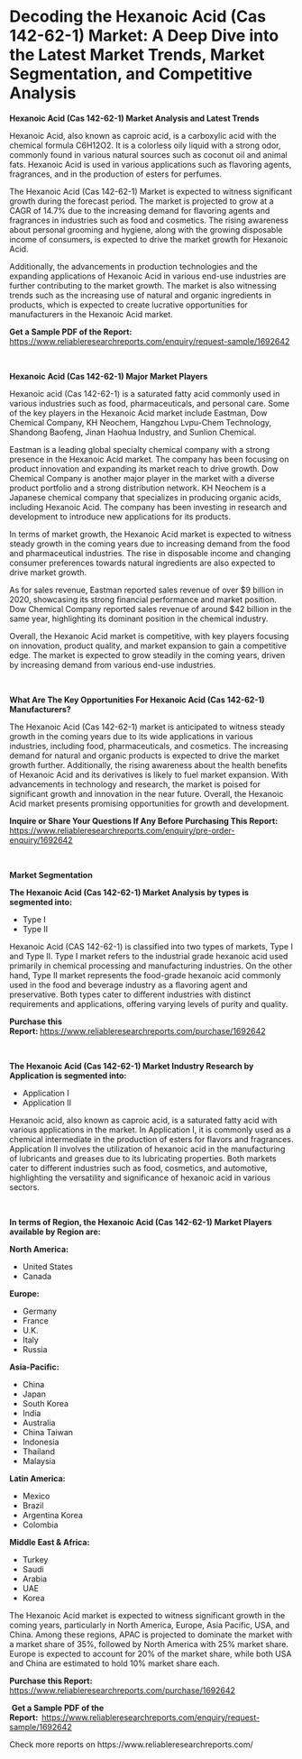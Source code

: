 <p><h1>Decoding the Hexanoic Acid (Cas 142-62-1) Market: A Deep Dive into the Latest Market Trends, Market Segmentation, and Competitive Analysis</h1></p><p><strong>Hexanoic Acid (Cas 142-62-1) Market Analysis and Latest Trends</strong></p>
<p><p>Hexanoic Acid, also known as caproic acid, is a carboxylic acid with the chemical formula C6H12O2. It is a colorless oily liquid with a strong odor, commonly found in various natural sources such as coconut oil and animal fats. Hexanoic Acid is used in various applications such as flavoring agents, fragrances, and in the production of esters for perfumes.</p><p>The Hexanoic Acid (Cas 142-62-1) Market is expected to witness significant growth during the forecast period. The market is projected to grow at a CAGR of 14.7% due to the increasing demand for flavoring agents and fragrances in industries such as food and cosmetics. The rising awareness about personal grooming and hygiene, along with the growing disposable income of consumers, is expected to drive the market growth for Hexanoic Acid.</p><p>Additionally, the advancements in production technologies and the expanding applications of Hexanoic Acid in various end-use industries are further contributing to the market growth. The market is also witnessing trends such as the increasing use of natural and organic ingredients in products, which is expected to create lucrative opportunities for manufacturers in the Hexanoic Acid market.</p></p>
<p><strong>Get a Sample PDF of the Report:&nbsp;</strong> <a href="https://www.reliableresearchreports.com/enquiry/request-sample/1692642">https://www.reliableresearchreports.com/enquiry/request-sample/1692642</a></p>
<p>&nbsp;</p>
<p><strong>Hexanoic Acid (Cas 142-62-1) Major Market Players</strong></p>
<p><p>Hexanoic acid (Cas 142-62-1) is a saturated fatty acid commonly used in various industries such as food, pharmaceuticals, and personal care. Some of the key players in the Hexanoic Acid market include Eastman, Dow Chemical Company, KH Neochem, Hangzhou Lvpu-Chem Technology, Shandong Baofeng, Jinan Haohua Industry, and Sunlion Chemical.</p><p>Eastman is a leading global specialty chemical company with a strong presence in the Hexanoic Acid market. The company has been focusing on product innovation and expanding its market reach to drive growth. Dow Chemical Company is another major player in the market with a diverse product portfolio and a strong distribution network. KH Neochem is a Japanese chemical company that specializes in producing organic acids, including Hexanoic Acid. The company has been investing in research and development to introduce new applications for its products.</p><p>In terms of market growth, the Hexanoic Acid market is expected to witness steady growth in the coming years due to increasing demand from the food and pharmaceutical industries. The rise in disposable income and changing consumer preferences towards natural ingredients are also expected to drive market growth.</p><p>As for sales revenue, Eastman reported sales revenue of over $9 billion in 2020, showcasing its strong financial performance and market position. Dow Chemical Company reported sales revenue of around $42 billion in the same year, highlighting its dominant position in the chemical industry.</p><p>Overall, the Hexanoic Acid market is competitive, with key players focusing on innovation, product quality, and market expansion to gain a competitive edge. The market is expected to grow steadily in the coming years, driven by increasing demand from various end-use industries.</p></p>
<p>&nbsp;</p>
<p><strong>What Are The Key Opportunities For Hexanoic Acid (Cas 142-62-1) Manufacturers?</strong></p>
<p><p>The Hexanoic Acid (Cas 142-62-1) market is anticipated to witness steady growth in the coming years due to its wide applications in various industries, including food, pharmaceuticals, and cosmetics. The increasing demand for natural and organic products is expected to drive the market growth further. Additionally, the rising awareness about the health benefits of Hexanoic Acid and its derivatives is likely to fuel market expansion. With advancements in technology and research, the market is poised for significant growth and innovation in the near future. Overall, the Hexanoic Acid market presents promising opportunities for growth and development.</p></p>
<p><strong>Inquire or Share Your Questions If Any Before Purchasing This Report:</strong> <a href="https://www.reliableresearchreports.com/enquiry/pre-order-enquiry/1692642">https://www.reliableresearchreports.com/enquiry/pre-order-enquiry/1692642</a></p>
<p>&nbsp;</p>
<p><strong>Market Segmentation</strong></p>
<p><strong>The Hexanoic Acid (Cas 142-62-1) Market Analysis by types is segmented into:</strong></p>
<p><ul><li>Type I</li><li>Type II</li></ul></p>
<p><p>Hexanoic Acid (CAS 142-62-1) is classified into two types of markets, Type I and Type II. Type I market refers to the industrial grade hexanoic acid used primarily in chemical processing and manufacturing industries. On the other hand, Type II market represents the food-grade hexanoic acid commonly used in the food and beverage industry as a flavoring agent and preservative. Both types cater to different industries with distinct requirements and applications, offering varying levels of purity and quality.</p></p>
<p><strong>Purchase this Report:&nbsp;</strong><a href="https://www.reliableresearchreports.com/purchase/1692642">https://www.reliableresearchreports.com/purchase/1692642</a></p>
<p>&nbsp;</p>
<p><strong>The Hexanoic Acid (Cas 142-62-1) Market Industry Research by Application is segmented into:</strong></p>
<p><ul><li>Application I</li><li>Application II</li></ul></p>
<p><p>Hexanoic acid, also known as caproic acid, is a saturated fatty acid with various applications in the market. In Application I, it is commonly used as a chemical intermediate in the production of esters for flavors and fragrances. Application II involves the utilization of hexanoic acid in the manufacturing of lubricants and greases due to its lubricating properties. Both markets cater to different industries such as food, cosmetics, and automotive, highlighting the versatility and significance of hexanoic acid in various sectors.</p></p>
<p>&nbsp;</p>
<p><strong>In terms of Region, the Hexanoic Acid (Cas 142-62-1) Market Players available by Region are:</strong></p>
<p>
    <p> <strong> North America: </strong>
        <ul>
            <li>United States</li>
            <li>Canada</li>
        </ul>
        </p> 
    <p> <strong> Europe: </strong>
        <ul>
            <li>Germany</li>
            <li>France</li>
            <li>U.K.</li>
            <li>Italy</li>
            <li>Russia</li>
        </ul>
        </p> 
    <p> <strong> Asia-Pacific: </strong>
        <ul>
            <li>China</li>
            <li>Japan</li>
            <li>South Korea</li>
            <li>India</li>
            <li>Australia</li>
            <li>China Taiwan</li>
            <li>Indonesia</li>
            <li>Thailand</li>
            <li>Malaysia</li>
        </ul>
        </p> 
    <p> <strong> Latin America: </strong>
        <ul>
            <li>Mexico</li>
            <li>Brazil</li>
            <li>Argentina Korea</li>
            <li>Colombia</li>
        </ul>
        </p> 
    <p> <strong> Middle East & Africa: </strong>
        <ul>
            <li>Turkey</li>
            <li>Saudi</li>
            <li>Arabia</li>
            <li>UAE</li>
            <li>Korea</li>
        </ul>
    </p>
    </p>
<p><p>The Hexanoic Acid market is expected to witness significant growth in the coming years, particularly in North America, Europe, Asia Pacific, USA, and China. Among these regions, APAC is projected to dominate the market with a market share of 35%, followed by North America with 25% market share. Europe is expected to account for 20% of the market share, while both USA and China are estimated to hold 10% market share each.</p></p>
<p><strong>Purchase this Report: </strong><a href="https://www.reliableresearchreports.com/purchase/1692642">https://www.reliableresearchreports.com/purchase/1692642</a></p>
<p>&nbsp;<strong>Get a Sample PDF of the Report:&nbsp;&nbsp;</strong><a href="https://www.reliableresearchreports.com/enquiry/request-sample/1692642">https://www.reliableresearchreports.com/enquiry/request-sample/1692642</a></p>
<p><strong></strong></p>
<p>Check more reports on https://www.reliableresearchreports.com/</p>